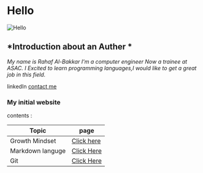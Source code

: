 # **Hello**
![Hello](https://blogfonts.com/fonts/h/406/164406/img/hello.png)


## *Introduction about an **Auther** *
*My name is Rahaf Al-Bakkar
 I'm a computer engineer Now a trainee at ASAC. I Excited to learn programming languages,I would like to get a great job in this field.*

linkedIn [contact me](https://www.linkedin.com/in/rahaf-albakkar-b3a63a202/)

### My initial website 
contents :

Topic  | page
------------ | -------------
Growth Mindset | [Click here](https://github.com/@Rahafalbakkar/Raeding-Note/Growthmindest)
Markdown languge |[Click Here](https://github.com/RahafALBAKKAR/Raeding-Note/Markdown)
Git |[Click Here](https://github.com/RahafALBAKKAR/Raeding-Note/edit/main/Git.md)
